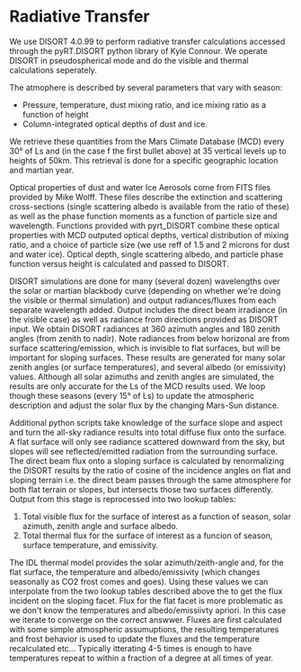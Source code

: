 # Radiative Transfer

We use DISORT 4.0.99 to perform radiative transfer calculations accessed through the pyRT.DISORT python library of Kyle Connour. We operate DISORT in pseudospherical mode and do the visible and thermal calculations seperately.

The atmophere is described by several parameters that vary with season:
* Pressure, temperature, dust mixing ratio, and ice mixing ratio as a function of height
* Column-integrated optical depths of dust and ice.

We retrieve these quantities from the Mars Climate Database (MCD) every 30° of Ls and (in the case f the first bullet above) at 35 vertical levels up to heights of 50km. This retrieval is done for a specific geographic location and martian year.

Optical properties of dust and water Ice Aerosols come from FITS files provided by Mike Wolff.  These files describe the extinction and scattering cross-sections (single scattering albedo is available from the ratio of these) as well as the phase function moments as a function of particle size and wavelength. Functions provided with pyrt_DISORT combine these optical properties with  MCD outputed optical depths, vertical distribution of mixing ratio, and a choice of particle size (we use reff of 1.5 and 2 microns for dust and water ice). Optical depth, single scattering albedo, and particle phase function versus height is calculated and passed to DISORT.

DISORT simulations are done for many (several dozen) wavelengths over the solar or martian blackbody curve (depending on whether we're doing the visible or thermal simulation) and output radiances/fluxes from each separate wavelength added. Output includes the direct beam irradiance (in the visible case) as well as radiance from directions provided as DISORT input. We obtain DISORT radiances at 360 azimuth angles and 180 zenith angles (from zenith to nadir). Note radiances from below horizonal are from surface scattering/emission, which is invisible to flat surfaces, but will be important for sloping surfaces. These results are generated for many solar zenith angles (or surface temperatures), and several albedo (or emissivity) values. Although all solar azimuths and zenith angles are simulated, the results are only accurate for the Ls of the MCD results used. We loop though these seasons (every 15° of Ls) to update the atmospheric description and adjust the solar flux by the changing Mars-Sun distance. 

Additional python scripts take knowledge of the surface slope and aspect and turn the all-sky radiance results into total diffuse flux onto the surface.  A flat surface will only see radiance scattered downward from the sky, but slopes will see reflected/emitted radiation from the surrounding surface. The direct beam flux onto a sloping surface is calculated by renormalizing the DISORT results by the ratio of cosine of the incidence angles on flat and sloping terrain i.e. the direct beam passes through the same atmosphere for both flat terrain or slopes, but intersects those two surfaces differently. Output from this stage is reprocessed into two lookup tables:
1. Total visible flux for the surface of interest as a function of season, solar azimuth, zenith angle and surface albedo.
2. Total thermal flux for the surface of interest as a funcion of season, surface temperature, and emissivity.

The IDL thermal model provides the solar azimuth/zeith-angle and, for the flat surface, the temperature and albedo/emissivity (which changes seasonally as CO2 frost comes and goes).  Using these values we can interpolate from the two lookup tables described above the to get the flux incident on the sloping facet.  Flux for the flat facet is more problematic as we don't know the temperatures and albedo/emissiivty apriori. In this case we iterate to converge on the correct answwer.  Fluxes are first calculated with some simple atmospheric assumuptions, the resulting temperatures and frost behavior is used to update the fluxes and the temperature recalculated etc... Typically itterating 4-5 times is enough to have temperatures repeat to within a fraction of a degree at all times of year.


